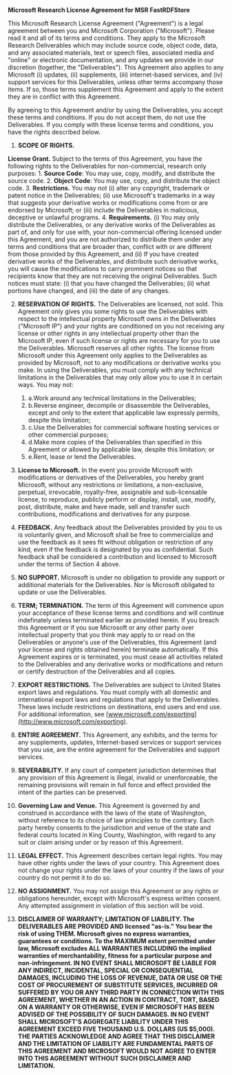 **Microsoft Research License Agreement for MSR FastRDFStore**

This Microsoft Research License Agreement (&quot;Agreement&quot;) is a legal agreement between you and Microsoft Corporation (&quot;Microsoft&quot;). Please read it and all of its terms and conditions.  They apply to the Microsoft Research Deliverables which may include source code, object code, data, and any associated materials, text or speech files, associated media and &quot;online&quot; or electronic documentation, and any updates we provide in our discretion (together, the &quot;Deliverables&quot;). This Agreement also applies to any Microsoft (i) updates, (ii) supplements, (iii) internet-based services, and (iv) support services for this Deliverables, unless other terms accompany those items. If so, those terms supplement this Agreement and apply to the extent they are in conflict with this Agreement.

By agreeing to this Agreement and/or by using the Deliverables, you accept these terms and conditions. If you do not accept them, do not use the Deliverables. If you comply with these license terms and conditions, you have the rights described below.

1. **SCOPE OF RIGHTS.**
  
  **License Grant.** Subject to the terms of this Agreement, you have the following rights to the Deliverables for non-commercial, research only purposes:
    1. **Source Code**: You may use, copy, modify, and distribute the source code.
    2. **Object Code**: You may use, copy, and distribute the object code.
    3. **Restrictions.** You may not (i) alter any copyright, trademark or patent notice in the Deliverables; (ii) use Microsoft&#39;s trademarks in a way that suggests your derivative works or modifications come from or are endorsed by Microsoft; or (iii) include the Deliverables in malicious, deceptive or unlawful programs.
    4. **Requirements.** (i) You may only distribute the Deliverables, or any derivative works of the Deliverables as part of, and only for use with, your non-commercial offering licensed under this Agreement, and you are not authorized to distribute them under any terms and conditions that are broader than, conflict with or are different from those provided by this Agreement, and (ii) If you have created derivative works of the Deliverables, and distribute such derivative works, you will cause the modifications to carry prominent notices so that recipients know that they are not receiving the original Deliverables. Such notices must state: (i) that you have changed the Deliverables; (ii) what portions have changed, and (iii) the date of any changes.

2. **RESERVATION OF RIGHTS.** The Deliverables are licensed, not sold. This Agreement only gives you some rights to use the Deliverables with respect to the intellectual property Microsoft owns in the Deliverables (&quot;Microsoft IP&quot;) and your rights are conditioned on you not receiving any license or other rights in any intellectual property other than the Microsoft IP, even if such license or rights are necessary for you to use the Deliverables. Microsoft reserves all other rights. The license from Microsoft under this Agreement only applies to the Deliverables as provided by Microsoft, not to any modifications or derivative works you make. In using the Deliverables, you must comply with any technical limitations in the Deliverables that may only allow you to use it in certain ways. You may not:

      1. a.Work around any technical limitations in the Deliverables;
      2. b.Reverse engineer, decompile or disassemble the Deliverables, except and only to the extent that applicable law expressly permits, despite this limitation;
      3. c.Use the Deliverables for commercial software hosting services or other commercial purposes;
      4. d.Make more copies of the Deliverables than specified in this Agreement or allowed by applicable law, despite this limitation; or
      5. e.Rent, lease or lend the Deliverables.

3. **License to Microsoft.**  In the event you provide Microsoft with modifications or derivatives of the Deliverables, you hereby grant Microsoft, without any restrictions or limitations, a non-exclusive, perpetual, irrevocable, royalty-free, assignable and sub-licensable license, to reproduce, publicly perform or display, install, use, modify, post, distribute, make and have made, sell and transfer such contributions, modifications and derivatives for any purpose.
4. **FEEDBACK.** Any feedback about the Deliverables provided by you to us is voluntarily given, and Microsoft shall be free to commercialize and use the feedback as it sees fit without obligation or restriction of any kind, even if the feedback is designated by you as confidential.  Such feedback shall be considered a contribution and licensed to Microsoft under the terms of Section 4 above.
5. **NO SUPPORT.** Microsoft is under no obligation to provide any support or additional materials for the Deliverables.  Nor is Microsoft obligated to update or use the Deliverables.
6. **TERM; TERMINATION.** The term of this Agreement will commence upon your acceptance of these license terms and conditions and will continue indefinately unless terminated earlier as provided herein. If you breach this Agreement or if you sue Microsoft or any other party over intellectual property that you think may apply to or read on the Deliverables or anyone&#39;s use of the Deliverables, this Agreement (and your license and rights obtained herein) terminate automatically. If this Agreement expires or is terminated, you must cease all activities related to the Deliverables and any derivative works or modifications and return or certify destruction of the Deliverables and all copies.
7. **EXPORT RESTRICTIONS.** The Deliverables are subject to United States export laws and regulations. You must comply with all domestic and international export laws and regulations that apply to the Deliverables. These laws include restrictions on destinations, end users and end use. For additional information, see [www.microsoft.com/exporting](http://www.microsoft.com/exporting).
8. **ENTIRE AGREEMENT.** This Agreement, any exhibits, and the terms for any supplements, updates, Internet-based services or support services that you use, are the entire agreement for the Deliverables and support services.
9. **SEVERABILITY.** If any court of competent jurisdiction determines that any provision of this Agreement is illegal, invalid or unenforceable, the remaining provisions will remain in full force and effect provided the intent of the parties can be preserved.
10. **Governing Law and Venue.** This Agreement is governed by and construed in accordance with the laws of the state of Washington, without reference to its choice of law principles to the contrary.  Each party hereby consents to the jurisdiction and venue of the state and federal courts located in King County, Washington, with regard to any suit or claim arising under or by reason of this Agreement.
11. **LEGAL EFFECT.** This Agreement describes certain legal rights. You may have other rights under the laws of your country.  This Agreement does not change your rights under the laws of your country if the laws of your country do not permit it to do so.
12. **NO ASSIGNMENT.** You may not assign this Agreement or any rights or obligations hereunder, except with Microsoft&#39;s express written consent. Any attempted assignment in violation of this section will be void.
13. **DISCLAIMER OF WARRANTY; LIMITATION OF LIABILITY. The DELIVERABLES ARE PROVIDED AND licensed &quot;as-is.&quot; You bear the risk of using THEM. Microsoft gives no express warranties, guarantees or conditions. To the MAXIMUM extent permitted under law, Microsoft excludes ALL WARRANTIES INCLUDING the implied warranties of merchantability, fitness for a particular purpose and non-infringement. IN NO EVENT SHALL MICROSOFT BE LIABLE FOR ANY INDIRECT, INCIDENTAL, SPECIAL OR CONSEQUENTIAL DAMAGES, INCLUDING THE LOSS OF REVENUE, DATA OR USE OR THE COST OF PROCUREMENT OF SUBSTITUTE SERVICES, INCURRED OR SUFFERED BY YOU OR ANY THIRD PARTY IN CONNECTION WITH THIS AGREEMENT, WHETHER IN AN ACTION IN CONTRACT, TORT, BASED ON A WARRANTY OR OTHERWISE, EVEN IF MICROSOFT HAS BEEN ADVISED OF THE POSSIBILITY OF SUCH DAMAGES.  IN NO EVENT SHALL MICROSOFT&#39;S AGGREGATE LIABILITY UNDER THIS AGREEMENT EXCEED FIVE THOUSAND U.S. DOLLARS (US $5,000). THE PARTIES ACKNOWLEDGE AND AGREE THAT THIS DISCLAIMER AND THE LIMITATION OF LIABILITY ARE FUNDAMENTAL PARTS OF THIS AGREEMENT AND MICROSOFT WOULD NOT AGREE TO ENTER INTO THIS AGREEMENT WITHOUT SUCH DISCLAIMER AND LIMITATION.**
